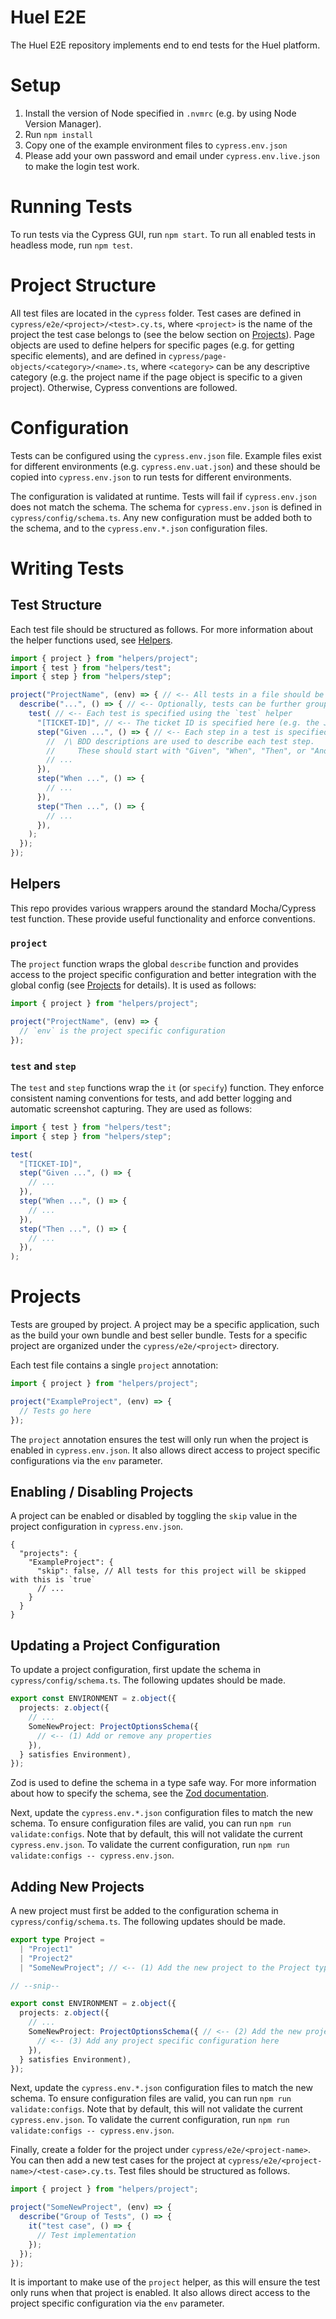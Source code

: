 # Huel E2E

The Huel E2E repository implements end to end tests for the Huel platform.

# Setup

1. Install the version of Node specified in `.nvmrc` (e.g. by using Node Version Manager).
2. Run `npm install`
3. Copy one of the example environment files to `cypress.env.json`
4. Please add your own password and email under `cypress.env.live.json` to make the login test work.

# Running Tests

To run tests via the Cypress GUI, run `npm start`. To run all enabled tests in headless mode, run `npm test`.

# Project Structure

All test files are located in the `cypress` folder. Test cases are defined in `cypress/e2e/<project>/<test>.cy.ts`, where `<project>` is the name of the project the test case belongs to (see the below section on [Projects](#projects)). Page objects are used to define helpers for specific pages (e.g. for getting specific elements), and are defined in `cypress/page-objects/<category>/<name>.ts`, where `<category>` can be any descriptive category (e.g. the project name if the page object is specific to a given project). Otherwise, Cypress conventions are followed.

# Configuration

Tests can be configured using the `cypress.env.json` file. Example files exist for different environments (e.g. `cypress.env.uat.json`) and these should be copied into `cypress.env.json` to run tests for different environments.

The configuration is validated at runtime. Tests will fail if `cypress.env.json` does not match the schema. The schema for `cypress.env.json` is defined in `cypress/config/schema.ts`. Any new configuration must be added both to the schema, and to the `cypress.env.*.json` configuration files.

# Writing Tests

## Test Structure

Each test file should be structured as follows. For more information about the helper functions used, see [Helpers](#helpers).

```ts
import { project } from "helpers/project";
import { test } from "helpers/test";
import { step } from "helpers/step";

project("ProjectName", (env) => { // <-- All tests in a file should be grouped in a `project` block
  describe("...", () => { // <-- Optionally, tests can be further grouped by a `describe` block
    test( // <-- Each test is specified using the `test` helper
      "[TICKET-ID]", // <-- The ticket ID is specified here (e.g. the Jira ID)
      step("Given ...", () => { // <-- Each step in a test is specified using the `step` helper
        //  /\ BDD descriptions are used to describe each test step.
        //     These should start with "Given", "When", "Then", or "And".
        // ...
      }),
      step("When ...", () => {
        // ...
      }),
      step("Then ...", () => {
        // ...
      }),
    );
  });
});
```

## Helpers

This repo provides various wrappers around the standard Mocha/Cypress test function. These provide useful functionality and enforce conventions.

### `project`

The `project` function wraps the global `describe` function and provides access to the project specific configuration and better integration with the global config (see [Projects](#projects) for details). It is used as follows:

```ts
import { project } from "helpers/project";

project("ProjectName", (env) => {
  // `env` is the project specific configuration
});
```

### `test` and `step`

The `test` and `step` functions wrap the `it` (or `specify`) function. They enforce consistent naming conventions for tests, and add better logging and automatic screenshot capturing. They are used as follows:

```ts
import { test } from "helpers/test";
import { step } from "helpers/step";

test(
  "[TICKET-ID]",
  step("Given ...", () => {
    // ...
  }),
  step("When ...", () => {
    // ...
  }),
  step("Then ...", () => {
    // ...
  }),
);
```

# Projects

Tests are grouped by project. A project may be a specific application, such as the build your own bundle and best seller bundle. Tests for a specific project are organized under the `cypress/e2e/<project>` directory.

Each test file contains a single `project` annotation:

```ts
import { project } from "helpers/project";

project("ExampleProject", (env) => {
  // Tests go here
});
```

The `project` annotation ensures the test will only run when the project is enabled in `cypress.env.json`. It also allows direct access to project specific configurations via the `env` parameter.

## Enabling / Disabling Projects

A project can be enabled or disabled by toggling the `skip` value in the project configuration in `cypress.env.json`.

```jsonc
{
  "projects": {
    "ExampleProject": {
      "skip": false, // All tests for this project will be skipped with this is `true` 
      // ...
    }
  }
}
```

## Updating a Project Configuration

To update a project configuration, first update the schema in `cypress/config/schema.ts`. The following updates should be made.

```ts
export const ENVIRONMENT = z.object({
  projects: z.object({
    // ...
    SomeNewProject: ProjectOptionsSchema({
      // <-- (1) Add or remove any properties
    }),
  } satisfies Environment),
});
```

Zod is used to define the schema in a type safe way. For more information about how to specify the schema, see the [Zod documentation](https://github.com/colinhacks/zod#basic-usage).

Next, update the `cypress.env.*.json` configuration files to match the new schema. To ensure configuration files are valid, you can run `npm run validate:configs`. Note that by default, this will not validate the current `cypress.env.json`. To validate the current configuration, run `npm run validate:configs -- cypress.env.json`.

## Adding New Projects

A new project must first be added to the configuration schema in `cypress/config/schema.ts`. The following updates should be made.

```ts
export type Project =
  | "Project1"
  | "Project2"
  | "SomeNewProject"; // <-- (1) Add the new project to the Project type

// --snip--

export const ENVIRONMENT = z.object({
  projects: z.object({
    // ...
    SomeNewProject: ProjectOptionsSchema({ // <-- (2) Add the new project to the ENVIRONMENT schema
      // <-- (3) Add any project specific configuration here
    }),
  } satisfies Environment),
});
```

Next, update the `cypress.env.*.json` configuration files to match the new schema. To ensure configuration files are valid, you can run `npm run validate:configs`. Note that by default, this will not validate the current `cypress.env.json`. To validate the current configuration, run `npm run validate:configs -- cypress.env.json`.

Finally, create a folder for the project under `cypress/e2e/<project-name>`. You can then add a new test cases for the project at `cypress/e2e/<project-name>/<test-case>.cy.ts`. Test files should be structured as follows.

```ts
import { project } from "helpers/project";

project("SomeNewProject", (env) => {
  describe("Group of Tests", () => {
    it("test case", () => {
      // Test implementation
    });
  });
});
```

It is important to make use of the `project` helper, as this will ensure the test only runs when that project is enabled. It also allows direct access to the project specific configuration via the `env` parameter.
